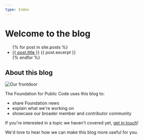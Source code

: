 ```yaml
---
type: Index
---
```


# Welcome to the blog

<ul>
  {% for post in site.posts %}
    <li>
      <a href="{{ post.url }}">{{ post.title }}</a>
      {{ post.excerpt }}
    </li>
  {% endfor %}
</ul>

## About this blog

![Our frontdoor](/assets/frontdoor-2019-05-07-small.jpg)

The Foundation for Public Code uses this blog to:

* share Foundation news
* explain what we're working on
* showcase our broader member and contributor community

If you're interested in a topic we haven't covered yet, [get in touch](https://about.publiccode.net/organization/communication-channels.html)!

We'd love to hear how we can make this blog more useful for you.
